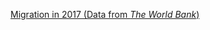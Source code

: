 [Migration in 2017 (Data from _The World Bank_)](https://sakmkarim.github.io/Dissertation-Proposal/docs/Migration_Map2.html)

